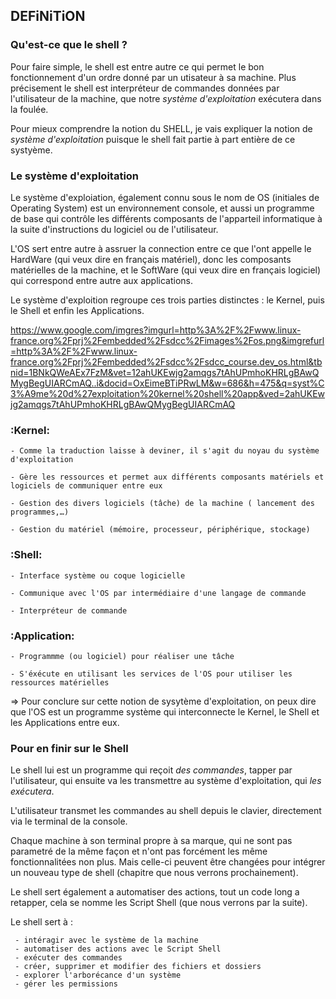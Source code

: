 ## DEFiNiTiON

### Qu'est-ce que le shell ?

Pour faire simple, le shell est entre autre ce qui permet le bon fonctionnement d'un ordre donné par un utisateur à sa machine.
Plus précisement le shell est interpréteur de commandes données par l'utilisateur de la machine, que notre *système d'exploitation* exécutera dans la foulée.

Pour mieux comprendre la notion du SHELL, je vais expliquer la notion de *système d'exploitation* puisque le shell fait partie à part entière de ce systyème.


### Le système d'exploitation

Le système d'exploiation, également connu sous le nom de OS (initiales de Operating System) est un environnement console, et aussi un programme de base qui contrôle les différents composants de l'apparteil informatique à la suite d'instructions du logiciel ou de l'utilisateur. 

L'OS sert entre autre à assruer la connection entre ce que l'ont appelle le HardWare (qui veux dire en français matériel), donc les composants matérielles de la machine, et le SoftWare (qui veux dire en français logiciel) qui correspond entre autre aux applications.

Le système d'exploition regroupe ces trois parties distinctes : le Kernel, puis le Shell et enfin les Applications.

https://www.google.com/imgres?imgurl=http%3A%2F%2Fwww.linux-france.org%2Fprj%2Fembedded%2Fsdcc%2Fimages%2Fos.png&imgrefurl=http%3A%2F%2Fwww.linux-france.org%2Fprj%2Fembedded%2Fsdcc%2Fsdcc_course.dev_os.html&tbnid=1BNkQWeAEx7FzM&vet=12ahUKEwjg2amqgs7tAhUPmhoKHRLgBAwQMygBegUIARCmAQ..i&docid=OxEimeBTiPRwLM&w=686&h=475&q=syst%C3%A9me%20d%27exploitation%20kernel%20shell%20app&ved=2ahUKEwjg2amqgs7tAhUPmhoKHRLgBAwQMygBegUIARCmAQ

   ### :Kernel:
    - Comme la traduction laisse à deviner, il s'agit du noyau du système d'exploitation                                                                                  
       
    - Gère les ressources et permet aux différents composants matériels et logiciels de communiquer entre eux  
       
    - Gestion des divers logiciels (tâche) de la machine ( lancement des programmes,…)
       
    - Gestion du matériel (mémoire, processeur, périphérique, stockage)
       
  ### :Shell:
    - Interface système ou coque logicielle
    
    - Communique avec l'OS par intermédiaire d'une langage de commande
   
    - Interpréteur de commande
    
  ### :Application: 
    - Programmme (ou logiciel) pour réaliser une tâche 
    
    - S'éxécute en utilisant les services de l'OS pour utiliser les ressources matérielles

=> Pour conclure sur cette notion de sysytème d'exploitation, on peux dire que l'OS est un programme système qui interconnecte le Kernel, le Shell et les Applications entre eux.


### Pour en finir sur le Shell

Le shell lui est un programme qui reçoit _des commandes_, tapper par l'utilisateur, qui ensuite va les transmettre au système d'exploitation, qui _les exécutera_.

L'utilisateur transmet les commandes au shell depuis le clavier, directement via le terminal de la console. 

Chaque machine à son terminal propre à sa marque, qui ne sont pas parametré de la même façon et n'ont pas forcément les même fonctionnalitées non plus. Mais celle-ci peuvent être changées pour intégrer un nouveau type de shell (chapitre que nous verrons prochainement). 

Le shell sert également a automatiser des actions, tout un code long a retapper, cela se nomme les Script Shell (que nous verrons par la suite).

 Le shell sert à :
     
     - intéragir avec le système de la machine
     - automatiser des actions avec le Script Shell
     - exécuter des commandes
     - créer, supprimer et modifier des fichiers et dossiers
     - explorer l'arborécance d'un système 
     - gérer les permissions
